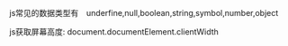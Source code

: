 js常见的数据类型有　underfine,null,boolean,string,symbol,number,object

js获取屏幕高度:  document.documentElement.clientWidth
